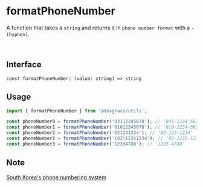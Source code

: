 # formatPhoneNumber

A function that takes a `string` and returns it in `phone number format` with a `-(hyphen)`.

<br />

## Interface
```tsx
const formatPhoneNumber: (value: string) => string
```

## Usage
```ts
import { formatPhoneNumber } from '@devgrace/utils';

const phoneNumber0 = formatPhoneNumber('03112345678'); // '031-1234-5678'
const phoneNumber1 = formatPhoneNumber('01012345678'); // '010-1234-5678'
const phoneNumber2 = formatPhoneNumber('021231234'); // '02-123-1234'
const phoneNumber2 = formatPhoneNumber('(02)12351234'); // '02-1235-1234'
const phoneNumber3 = formatPhoneNumber('12334788'); // '1233-4788'
```

## Note
[South Korea's phone numbering system](https://en.wikipedia.org/wiki/Telephone_numbers_in_South_Korea)